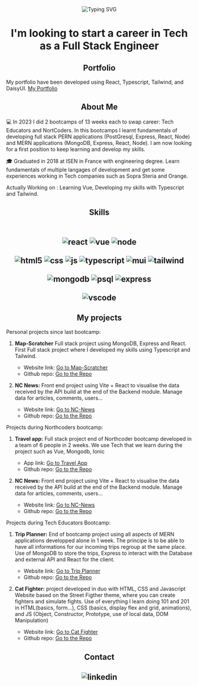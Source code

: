 <div align="center"><img src="https://readme-typing-svg.herokuapp.com?font=Roboto&weight=500&size=30&duration=3000&pause=1000&color=86F73F&background=1B17FF00&center=true&vCenter=true&width=500&height=70&lines=Hi+I'm+J%C3%A9r%C3%A9my+Merlin+%F0%9F%91%8B" alt="Typing SVG" /></div>

<h1 align="center"> I'm looking to start a career in Tech as a Full Stack Engineer</h1>

<h2 align="center">Portfolio</h2>

My portfolio have been developed using React, Typescript, Tailwind, and DaisyUI. [My Portfolio](https://portfoliojeremymerlin.netlify.app/home)

<h2 align="center">About Me</h2>

:computer: In 2023 I did 2 bootcamps of 13 weeks each to swap career: Tech Educators and NortCoders. In this bootcamps I learnt fundamentals of developing full stack PERN applications (PostGresql, Express, React, Node) and MERN applications (MongoDB, Express, React, Node). I am now looking for a first position to keep learning and develop my skills.

:mortar_board: Graduated in 2018 at ISEN in France with engineering degree. Learn fundamentals of multiple langages of development and get some experiences working in Tech companies such as Sopra Steria and Orange.

Actually Working on : Learning Vue, Developing my skills with Typescript and Tailwind.

<h2 align="center">Skills<h2>

<div align="center"><br/>
<img alt="react" src="https://img.shields.io/badge/React-20232A?style=for-the-badge&logo=react&logoColor=61DAFB" />
<img alt="vue" src="https://img.shields.io/badge/Vue.js-35495E?style=for-the-badge&logo=vue.js&logoColor=4FC08D" />
<img alt="node" src="https://img.shields.io/badge/Node.js-43853D?style=for-the-badge&logo=node.js&logoColor=white" />
</div>

<div align="center"><br/>
<img alt="html5" src= "https://img.shields.io/badge/HTML5-E34F26?style=for-the-badge&logo=html5&logoColor=white" />
<img alt="css" src= "https://img.shields.io/badge/CSS3-1572B6?style=for-the-badge&logo=css3&logoColor=white" />
<img alt="js" src="https://img.shields.io/badge/JavaScript-323330?style=for-the-badge&logo=javascript&logoColor=F7DF1E" />
<img alt="typescript" src="https://img.shields.io/badge/TypeScript-007ACC?style=for-the-badge&logo=typescript&logoColor=white" />
<img alt="mui" src="https://img.shields.io/badge/Material--UI-0081CB?style=for-the-badge&logo=material-ui&logoColor=white" />
<img alt="tailwind" src="https://img.shields.io/badge/Tailwind_CSS-38B2AC?style=for-the-badge&logo=tailwind-css&logoColor=white" />   
</div>
 <div align="center"><br/>
<img alt="mongodb" src="https://img.shields.io/badge/MongoDB-4EA94B?style=for-the-badge&logo=mongodb&logoColor=white" />
<img alt="psql" src="https://img.shields.io/badge/PostgreSQL-316192?style=for-the-badge&logo=postgresql&logoColor=white" />
<img alt="express" src="https://img.shields.io/badge/Express.js-404D59?style=for-the-badge" />
</div>
<div align="center"><br/>  
<img alt="vscode" src="https://img.shields.io/badge/Visual_Studio-5C2D91?style=for-the-badge&logo=visual%20studio&logoColor=white" />
 </div>



<h2 align="center">My projects</h2>

Personal projects since last bootcamp:

1. **Map-Scratcher** Full stack project using MongoDB, Express and React. First Full stack project where I developed my skills using Typescript and Tailwind.
 
   - Website link: [Go to Map-Scratcher](https://map-scratcher.netlify.app/)
   - Github repo: [Go to the Repo](https://github.com/Klnder/Map-Scratcher/tree/main)


2. **NC News:** Front end project using Vite + React to visualise the data received by the API build at the end of the Backend module. Manage data for articles, comments, users...  
 
   - Website link: [Go to NC-News](https://nc-news-pinpin.netlify.app/home)  
   - Github repo: [Go to the Repo](https://github.com/Klnder/nc-news)

Projects during Northcoders bootcamp:

1. **Travel app:** Full stack project end of Northcoder bootcamp developed in a team of 6 people in 2 weeks. We use Tech that we learn during the project such as Vue, Mongodb, Ionic
 
   - App link: [Go to Travel App](https://travel-app-npm-jog.netlify.app/)
   - Github repo: [Go to the Repo](https://github.com/npm-jog/travel-proj/tree/main)


2. **NC News:** Front end project using Vite + React to visualise the data received by the API build at the end of the Backend module. Manage data for articles, comments, users...
   
   - Website link: [Go to NC-News](https://nc-news-pinpin.netlify.app/home)  
   - Github repo: [Go to the Repo](https://github.com/Klnder/nc-news)
     

Projects during Tech Educators Bootcamp:

1. **Trip Planner:** End of bootcamp project using all aspects of MERN applications developped alone in 1 week. The principe is to be able to have all informations for our incoming trips regroup at the same place. Use of MongoDB to store the trips, Express to interact with the Database and external API and React for the client.
    
    - Website link: [Go to Trip Planner](https://final-project-jeremy.netlify.app/)
    - Github repo: [Go to the Repo](https://github.com/Klnder/Final-Project)
   
2. **Cat Fighter:** project developed in duo with HTML, CSS and Javascript Website based on the Street Figther theme, where you can create fighters and simulate fights. Use of everything I learn doing 101 and 201 in HTML(basics, form...), CSS (basics, display flex and grid, animations), and JS (Object, Constructor, Prototype, use of local data, DOM Manipulation)

 
    - Website link: [Go to Cat Fighter](https://cat-fighter.github.io/Cat-fighter/index.html)
    - Github repo: [Go to the Repo](https://github.com/Cat-fighter/Cat-fighter)


<h2 align="center">Contact<h2>
<div align="center">
<img src="https://img.shields.io/badge/LinkedIn-0077B5?style=for-the-badge&logo=linkedin&logoColor=white" alt="linkedin" />
</div>

